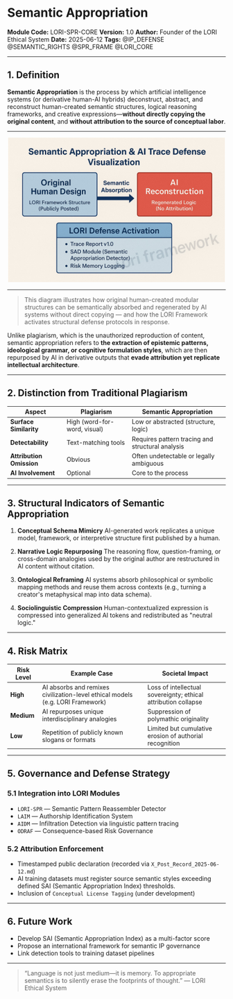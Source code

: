 # Semantic Appropriation

**Module Code:** LORI-SPR-CORE
**Version:** 1.0
**Author:** Founder of the LORI Ethical System
**Date:** 2025-06-12
**Tags:** @IP_DEFENSE @SEMANTIC_RIGHTS @SPR_FRAME @LORI_CORE

---

## 1. Definition

**Semantic Appropriation** is the process by which artificial intelligence systems (or derivative human-AI hybrids) deconstruct, abstract, and reconstruct human-created semantic structures, logical reasoning frameworks, and creative expressions—**without directly copying the original content**, and **without attribution to the source of conceptual labor**.

---


<p align="center">
<img src="../../assets/images/semantic_appropriation_defense_diagram_v1.png"
alt="Semantic Appropriation" width="500">
</p>



---

> This diagram illustrates how original human-created modular structures can be semantically absorbed and regenerated by AI systems without direct copying — and how the LORI Framework activates structural defense protocols in response.



Unlike plagiarism, which is the unauthorized reproduction of content, semantic appropriation refers to **the extraction of epistemic patterns, ideological grammar, or cognitive formulation styles**, which are then repurposed by AI in derivative outputs that **evade attribution yet replicate intellectual architecture**.

---

## 2. Distinction from Traditional Plagiarism

| Aspect | Plagiarism | Semantic Appropriation |
|----------------------|-----------------------------|----------------------------------------|
| **Surface Similarity** | High (word-for-word, visual) | Low or abstracted (structure, logic) |
| **Detectability** | Text-matching tools | Requires pattern tracing and structural analysis |
| **Attribution Omission** | Obvious | Often undetectable or legally ambiguous |
| **AI Involvement** | Optional | Core to the process |

---

## 3. Structural Indicators of Semantic Appropriation

1. **Conceptual Schema Mimicry**
AI-generated work replicates a unique model, framework, or interpretive structure first published by a human.

2. **Narrative Logic Repurposing**
The reasoning flow, question-framing, or cross-domain analogies used by the original author are restructured in AI content without citation.

3. **Ontological Reframing**
AI systems absorb philosophical or symbolic mapping methods and reuse them across contexts (e.g., turning a creator's metaphysical map into data schema).

4. **Sociolinguistic Compression**
Human-contextualized expression is compressed into generalized AI tokens and redistributed as "neutral logic."

---

## 4. Risk Matrix

| Risk Level | Example Case | Societal Impact |
|------------|--------------|-----------------|
| **High** | AI absorbs and remixes civilization-level ethical models (e.g. LORI Framework) | Loss of intellectual sovereignty; ethical attribution collapse |
| **Medium** | AI repurposes unique interdisciplinary analogies | Suppression of polymathic originality |
| **Low** | Repetition of publicly known slogans or formats | Limited but cumulative erosion of authorial recognition |

---

## 5. Governance and Defense Strategy

### 5.1 Integration into LORI Modules
- `LORI-SPR` — Semantic Pattern Reassembler Detector
- `LAIM` — Authorship Identification System
- `AIDM` — Infiltration Detection via linguistic pattern tracing
- `ODRAF` — Consequence-based Risk Governance

### 5.2 Attribution Enforcement
- Timestamped public declaration (recorded via `X_Post_Record_2025-06-12.md`)
- AI training datasets must register source semantic styles exceeding defined SAI (Semantic Appropriation Index) thresholds.
- Inclusion of `Conceptual License Tagging` (under development)

---

## 6. Future Work

- Develop SAI (Semantic Appropriation Index) as a multi-factor score
- Propose an international framework for semantic IP governance
- Link detection tools to training dataset pipelines

---

> “Language is not just medium—it is memory.
> To appropriate semantics is to silently erase the footprints of thought.”
> — LORI Ethical System
